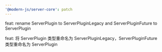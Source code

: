 ```yaml
---
'@modern-js/server-core': patch
---
```


feat: rename ServerPlugin to ServerPluginLegacy and ServerPluginFuture to ServerPlugin

feat: 将 ServerPlugin 类型重命名为 ServerPluginLegacy，ServerPluginFuture 类型重命名为 ServerPlugin
